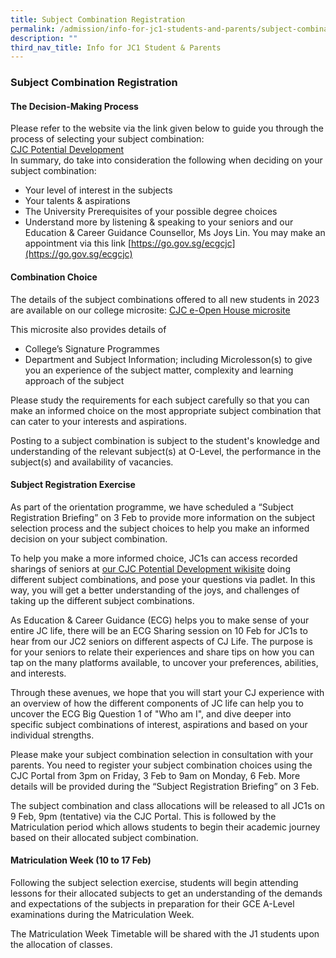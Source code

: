 ```yaml
---
title: Subject Combination Registration
permalink: /admission/info-for-jc1-students-and-parents/subject-combination-registration/
description: ""
third_nav_title: Info for JC1 Student & Parents
---
```

### **Subject Combination Registration**
#### **The Decision-Making Process**
Please refer to the website via the link given below to guide you through the process of selecting your subject combination:
<br>[CJC Potential Development](https://sites.google.com/moe.edu.sg/subjectcombinationselection/jc1-subject-selection)
<br>In summary, do take into consideration the following when deciding on your subject combination:
* Your level of interest in the subjects
* Your talents & aspirations
* The University Prerequisites of your possible degree choices
* Understand more by listening & speaking to your seniors and our Education & Career Guidance Counsellor, Ms Joys Lin. You may make an appointment via this link [https://go.gov.sg/ecgcjc](https://go.gov.sg/ecgcjc)

#### **Combination Choice**
The details of the subject combinations offered to all new students in 2023 are available on our college microsite: [CJC e-Open House microsite](https://go.gov.sg/subject-information)

This microsite also provides details of
* College’s Signature Programmes
* Department and Subject Information; including Microlesson(s) to give you an experience of the subject matter, complexity and learning approach of the subject

Please study the requirements for each subject carefully so that you can make an informed choice on the most appropriate subject combination that can cater to your interests and aspirations.

Posting to a subject combination is subject to the student's knowledge and understanding of the relevant subject(s) at O-Level, the performance in the subject(s) and availability of vacancies.

#### **Subject Registration Exercise**
As part of the orientation programme, we have scheduled a “Subject Registration Briefing” on 3 Feb to provide more information on the subject selection process and the subject choices to help you make an informed decision on your subject combination.

To help you make a more informed choice, JC1s can access recorded sharings of seniors at [our CJC Potential Development wikisite](https://go.gov.sg/jc1-subj-select) doing different subject combinations, and pose your questions via padlet. In this way, you will get a better understanding of the joys, and challenges of taking up the different subject combinations. 

As Education & Career Guidance (ECG) helps you to make sense of your entire JC life, there will be an ECG Sharing session on 10 Feb for JC1s to hear from our JC2 seniors on different aspects of CJ Life. The purpose is for your seniors to relate their experiences and share tips on how you can tap on the many platforms available, to uncover your preferences, abilities, and interests. 

Through these avenues, we hope that you will start your CJ experience with an overview of how the different components of JC life can help you to uncover the ECG Big Question 1 of "Who am I", and dive deeper into specific subject combinations of interest, aspirations and based on your individual strengths. 

Please make your subject combination selection in consultation with your parents. You need to register your subject combination choices using the CJC Portal from 3pm on Friday, 3 Feb to 9am on Monday, 6 Feb. More details will be provided during the “Subject Registration Briefing” on 3 Feb. 

The subject combination and class allocations will be released to all JC1s on 9 Feb, 9pm (tentative) via the CJC Portal. This is followed by the Matriculation period which allows students to begin their academic journey based on their allocated subject combination.

#### **Matriculation Week (10 to 17 Feb)**
Following the subject selection exercise, students will begin attending lessons for their allocated subjects to get an understanding of the demands and expectations of the subjects in preparation for their GCE A-Level examinations during the Matriculation Week.

The Matriculation Week Timetable will be shared with the J1 students upon the allocation of classes.
